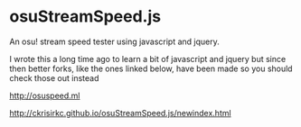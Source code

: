 # osuStreamSpeed.js
An osu! stream speed tester using javascript and jquery.

I wrote this a long time ago to learn a bit of javascript and jquery but since then better forks, like the ones linked below, have been made so you should check those out instead 

http://osuspeed.ml

http://ckrisirkc.github.io/osuStreamSpeed.js/newindex.html
